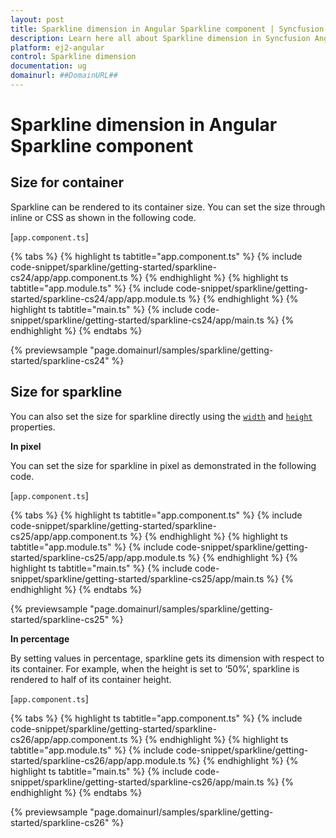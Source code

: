 ```yaml
---
layout: post
title: Sparkline dimension in Angular Sparkline component | Syncfusion
description: Learn here all about Sparkline dimension in Syncfusion Angular Sparkline component of Syncfusion Essential JS 2 and more.
platform: ej2-angular
control: Sparkline dimension 
documentation: ug
domainurl: ##DomainURL##
---
```


# Sparkline dimension in Angular Sparkline component

## Size for container

Sparkline can be rendered to its container size. You can set the size through inline or CSS as shown in the following code.

[`app.component.ts`]

{% tabs %}
{% highlight ts tabtitle="app.component.ts" %}
{% include code-snippet/sparkline/getting-started/sparkline-cs24/app/app.component.ts %}
{% endhighlight %}
{% highlight ts tabtitle="app.module.ts" %}
{% include code-snippet/sparkline/getting-started/sparkline-cs24/app/app.module.ts %}
{% endhighlight %}
{% highlight ts tabtitle="main.ts" %}
{% include code-snippet/sparkline/getting-started/sparkline-cs24/app/main.ts %}
{% endhighlight %}
{% endtabs %}
  
{% previewsample "page.domainurl/samples/sparkline/getting-started/sparkline-cs24" %}

<!-- markdownlint-disable MD036 -->

## Size for sparkline

<!-- markdownlint-disable MD036 -->

You can also set the size for sparkline directly using the [`width`](https://ej2.syncfusion.com/angular/documentation/api/sparkline/#width-string) and [`height`](https://ej2.syncfusion.com/angular/documentation/api/sparkline/#height-string) properties.

**In pixel**

You can set the size for sparkline in pixel as demonstrated in the following code.

[`app.component.ts`]

{% tabs %}
{% highlight ts tabtitle="app.component.ts" %}
{% include code-snippet/sparkline/getting-started/sparkline-cs25/app/app.component.ts %}
{% endhighlight %}
{% highlight ts tabtitle="app.module.ts" %}
{% include code-snippet/sparkline/getting-started/sparkline-cs25/app/app.module.ts %}
{% endhighlight %}
{% highlight ts tabtitle="main.ts" %}
{% include code-snippet/sparkline/getting-started/sparkline-cs25/app/main.ts %}
{% endhighlight %}
{% endtabs %}
  
{% previewsample "page.domainurl/samples/sparkline/getting-started/sparkline-cs25" %}

**In percentage**

By setting values in percentage, sparkline gets its dimension with respect to its container. For example, when the height is set to ‘50%’, sparkline is rendered to half of its container height.

[`app.component.ts`]

{% tabs %}
{% highlight ts tabtitle="app.component.ts" %}
{% include code-snippet/sparkline/getting-started/sparkline-cs26/app/app.component.ts %}
{% endhighlight %}
{% highlight ts tabtitle="app.module.ts" %}
{% include code-snippet/sparkline/getting-started/sparkline-cs26/app/app.module.ts %}
{% endhighlight %}
{% highlight ts tabtitle="main.ts" %}
{% include code-snippet/sparkline/getting-started/sparkline-cs26/app/main.ts %}
{% endhighlight %}
{% endtabs %}
  
{% previewsample "page.domainurl/samples/sparkline/getting-started/sparkline-cs26" %}
